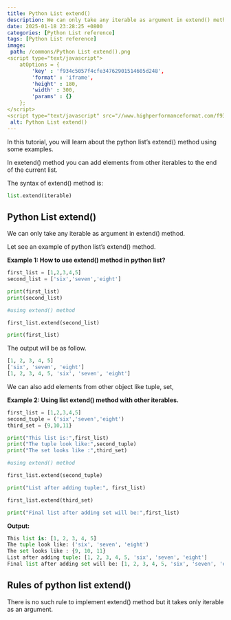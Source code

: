 ```yaml
---
title: Python List extend()
description: We can only take any iterable as argument in extend() method.
date: 2025-01-18 23:28:25 +0800
categories: [Python List reference]
tags: [Python List reference]
image:
 path: /commons/Python List extend().png
<script type="text/javascript">
	atOptions = {
		'key' : 'f934c5057f4cfe34762901514605d248',
		'format' : 'iframe',
		'height' : 180,
		'width' : 300,
		'params' : {}
	};
</script>
<script type="text/javascript" src="//www.highperformanceformat.com/f934c5057f4cfe34762901514605d248/invoke.js"></script>
 alt: Python List extend()
---
```


In this tutorial, you will learn about the python list’s extend() method using some examples.

In exetend() method  you can add elements from other iterables to the end of the current list.

The syntax of extend() method is:

```python
list.extend(iterable)

```
## Python List extend()

We can only take any iterable as argument in extend() method.

Let see an example of python list’s extend() method.

<script type="text/javascript">
	atOptions = {
		'key' : 'f934c5057f4cfe34762901514605d248',
		'format' : 'iframe',
		'height' : 180,
		'width' : 300,
		'params' : {}
	};
</script>
<script type="text/javascript" src="//www.highperformanceformat.com/f934c5057f4cfe34762901514605d248/invoke.js"></script>
**Example 1: How to use extend() method in python list?**

```python
first_list = [1,2,3,4,5]
second_list = ['six','seven','eight']

print(first_list)
print(second_list)

#using extend() method

first_list.extend(second_list)

print(first_list)

```

The output will be as follow.

```python
[1, 2, 3, 4, 5]
['six', 'seven', 'eight']
[1, 2, 3, 4, 5, 'six', 'seven', 'eight']

```

We can also add elements from other object like tuple, set, 

**Example  2: Using list extend() method with other iterables.**

```python
first_list = [1,2,3,4,5]
second_tuple = ('six','seven','eight')
third_set = {9,10,11}

print("This list is:",first_list)
print("The tuple look like:",second_tuple)
print("The set looks like :",third_set)

#using extend() method

first_list.extend(second_tuple)

print("List after adding tuple:", first_list)

first_list.extend(third_set)

print("Final list after adding set will be:",first_list)

```

**Output:**

```python
This list is: [1, 2, 3, 4, 5]
The tuple look like: ('six', 'seven', 'eight')
The set looks like : {9, 10, 11}
List after adding tuple: [1, 2, 3, 4, 5, 'six', 'seven', 'eight']
Final list after adding set will be: [1, 2, 3, 4, 5, 'six', 'seven', 'eight', 9, 10, 11]

```
<script type="text/javascript">
	atOptions = {
		'key' : 'f934c5057f4cfe34762901514605d248',
		'format' : 'iframe',
		'height' : 180,
		'width' : 300,
		'params' : {}
	};
</script>
<script type="text/javascript" src="//www.highperformanceformat.com/f934c5057f4cfe34762901514605d248/invoke.js"></script>

## Rules of python list extend()

There is no such rule to implement extend() method but it takes only iterable as an argument.